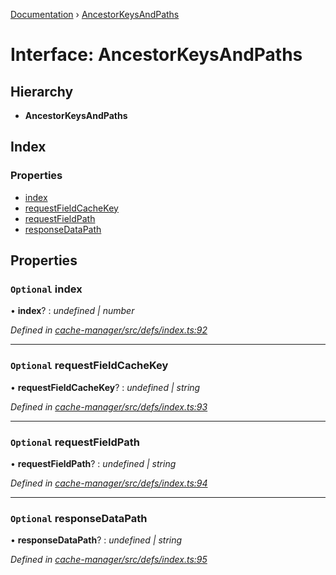 [Documentation](../README.md) › [AncestorKeysAndPaths](ancestorkeysandpaths.md)

# Interface: AncestorKeysAndPaths

## Hierarchy

* **AncestorKeysAndPaths**

## Index

### Properties

* [index](ancestorkeysandpaths.md#optional-index)
* [requestFieldCacheKey](ancestorkeysandpaths.md#optional-requestfieldcachekey)
* [requestFieldPath](ancestorkeysandpaths.md#optional-requestfieldpath)
* [responseDataPath](ancestorkeysandpaths.md#optional-responsedatapath)

## Properties

### `Optional` index

• **index**? : *undefined | number*

*Defined in [cache-manager/src/defs/index.ts:92](https://github.com/badbatch/graphql-box/blob/d5028cd3/packages/cache-manager/src/defs/index.ts#L92)*

___

### `Optional` requestFieldCacheKey

• **requestFieldCacheKey**? : *undefined | string*

*Defined in [cache-manager/src/defs/index.ts:93](https://github.com/badbatch/graphql-box/blob/d5028cd3/packages/cache-manager/src/defs/index.ts#L93)*

___

### `Optional` requestFieldPath

• **requestFieldPath**? : *undefined | string*

*Defined in [cache-manager/src/defs/index.ts:94](https://github.com/badbatch/graphql-box/blob/d5028cd3/packages/cache-manager/src/defs/index.ts#L94)*

___

### `Optional` responseDataPath

• **responseDataPath**? : *undefined | string*

*Defined in [cache-manager/src/defs/index.ts:95](https://github.com/badbatch/graphql-box/blob/d5028cd3/packages/cache-manager/src/defs/index.ts#L95)*
